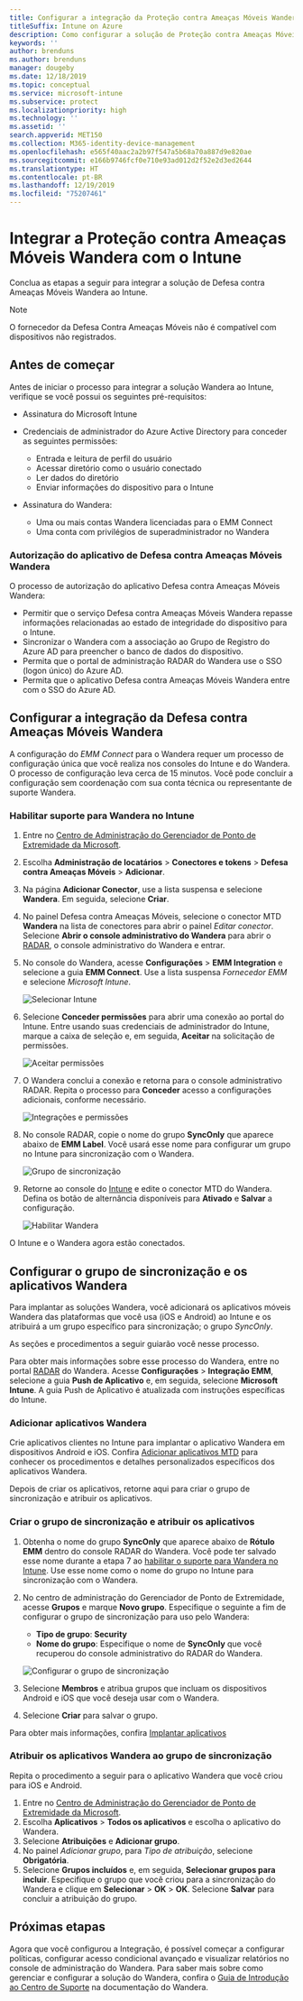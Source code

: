 ```yaml
---
title: Configurar a integração da Proteção contra Ameaças Móveis Wandera com o Intune
titleSuffix: Intune on Azure
description: Como configurar a solução de Proteção contra Ameaças Móveis Wandera com o Microsoft Intune para controlar o acesso de dispositivos móveis aos seus recursos corporativos.
keywords: ''
author: brenduns
ms.author: brenduns
manager: dougeby
ms.date: 12/18/2019
ms.topic: conceptual
ms.service: microsoft-intune
ms.subservice: protect
ms.localizationpriority: high
ms.technology: ''
ms.assetid: ''
search.appverid: MET150
ms.collection: M365-identity-device-management
ms.openlocfilehash: e565f40aac2a2b97f547a5b68a70a887d9e820ae
ms.sourcegitcommit: e166b9746fcf0e710e93ad012d2f52e2d3ed2644
ms.translationtype: HT
ms.contentlocale: pt-BR
ms.lasthandoff: 12/19/2019
ms.locfileid: "75207461"
---
```

# <a name="integrate-wandera-mobile-threat-protection-with-intune"></a>Integrar a Proteção contra Ameaças Móveis Wandera com o Intune  

Conclua as etapas a seguir para integrar a solução de Defesa contra Ameaças Móveis Wandera ao Intune.  

> [!NOTE]
> O fornecedor da Defesa Contra Ameaças Móveis não é compatível com dispositivos não registrados.

## <a name="before-you-begin"></a>Antes de começar  

Antes de iniciar o processo para integrar a solução Wandera ao Intune, verifique se você possui os seguintes pré-requisitos:
- Assinatura do Microsoft Intune  
- Credenciais de administrador do Azure Active Directory para conceder as seguintes permissões:  
  - Entrada e leitura de perfil do usuário  
  - Acessar diretório como o usuário conectado  
  - Ler dados do diretório  
  - Enviar informações do dispositivo para o Intune  

- Assinatura do Wandera:
  - Uma ou mais contas Wandera licenciadas para o EMM Connect  
  - Uma conta com privilégios de superadministrador no Wandera  
 
### <a name="wandera-mobile-threat-defense-app-authorization"></a>Autorização do aplicativo de Defesa contra Ameaças Móveis Wandera  

O processo de autorização do aplicativo Defesa contra Ameaças Móveis Wandera:  
- Permitir que o serviço Defesa contra Ameaças Móveis Wandera repasse informações relacionadas ao estado de integridade do dispositivo para o Intune.  
- Sincronizar o Wandera com a associação ao Grupo de Registro do Azure AD para preencher o banco de dados do dispositivo.  
- Permita que o portal de administração RADAR do Wandera use o SSO (logon único) do Azure AD.  
- Permita que o aplicativo Defesa contra Ameaças Móveis Wandera entre com o SSO do Azure AD.  


## <a name="set-up-wandera-mobile-threat-defense-integration"></a>Configurar a integração da Defesa contra Ameaças Móveis Wandera  
A configuração do *EMM Connect* para o Wandera requer um processo de configuração única que você realiza nos consoles do Intune e do Wandera. O processo de configuração leva cerca de 15 minutos. Você pode concluir a configuração sem coordenação com sua conta técnica ou representante de suporte Wandera.  

### <a name="enable-support-for-wandera-in-intune"></a>Habilitar suporte para Wandera no Intune

1. Entre no [Centro de Administração do Gerenciador de Ponto de Extremidade da Microsoft](https://go.microsoft.com/fwlink/?linkid=2109431).
2. Escolha **Administração de locatários** > **Conectores e tokens** > **Defesa contra Ameaças Móveis** > **Adicionar**.
3. Na página **Adicionar Conector**, use a lista suspensa e selecione **Wandera**. Em seguida, selecione **Criar**.  
4. No painel Defesa contra Ameaças Móveis, selecione o conector MTD **Wandera** na lista de conectores para abrir o painel *Editar conector*. Selecione **Abrir o console administrativo do Wandera** para abrir o [RADAR](https://radar.wandera.com/login), o console administrativo do Wandera e entrar. 
5. No console do Wandera, acesse **Configurações** > **EMM Integration** e selecione a guia **EMM Connect**. Use a lista suspensa *Fornecedor EMM* e selecione *Microsoft Intune*.

   ![Selecionar Intune](./media/wandera-mtd-connector-integration/set-up-intune-in-radar.png)

6. Selecione **Conceder permissões** para abrir uma conexão ao portal do Intune. Entre usando suas credenciais de administrador do Intune, marque a caixa de seleção e, em seguida, **Aceitar** na solicitação de permissões.  

   ![Aceitar permissões](./media/wandera-mtd-connector-integration/permissions.png) 

7. O Wandera conclui a conexão e retorna para o console administrativo RADAR. Repita o processo para **Conceder** acesso a configurações adicionais, conforme necessário.  

   ![Integrações e permissões](./media/wandera-mtd-connector-integration/integrations-and-permissions.png) 

8. No console RADAR, copie o nome do grupo **SyncOnly** que aparece abaixo de **EMM Label**. Você usará esse nome para configurar um grupo no Intune para sincronização com o Wandera.

   ![Grupo de sincronização](./media/wandera-mtd-connector-integration/sync-group-name.png) 

9. Retorne ao console do [Intune](https://go.microsoft.com/fwlink/?linkid=2090973) e edite o conector MTD do Wandera. Defina os botão de alternância disponíveis para **Ativado** e **Salvar** a configuração.  

   ![Habilitar Wandera](./media/wandera-mtd-connector-integration/enable-wandera.png) 

O Intune e o Wandera agora estão conectados.  

## <a name="configure-the-wandera-applications-and-synchronization-group"></a>Configurar o grupo de sincronização e os aplicativos Wandera  
Para implantar as soluções Wandera, você adicionará os aplicativos móveis Wandera das plataformas que você usa (iOS e Android) ao Intune e os atribuirá a um grupo específico para sincronização; o grupo *SyncOnly*. 

As seções e procedimentos a seguir guiarão você nesse processo.

Para obter mais informações sobre esse processo do Wandera, entre no portal [RADAR](https://radar.wandera.com/login) do Wandera. Acesse **Configurações** > **Integração EMM**, selecione a guia **Push de Aplicativo** e, em seguida, selecione **Microsoft Intune**. A guia Push de Aplicativo é atualizada com instruções específicas do Intune.  

### <a name="add-the-wandera-apps"></a>Adicionar aplicativos Wandera  
Crie aplicativos clientes no Intune para implantar o aplicativo Wandera em dispositivos Android e iOS. Confira [Adicionar aplicativos MTD](mtd-apps-ios-app-configuration-policy-add-assign.md) para conhecer os procedimentos e detalhes personalizados específicos dos aplicativos Wandera.  

Depois de criar os aplicativos, retorne aqui para criar o grupo de sincronização e atribuir os aplicativos.

### <a name="create-the-synchronization-group-and-assign-the-apps"></a>Criar o grupo de sincronização e atribuir os aplicativos

1. Obtenha o nome do grupo **SyncOnly** que aparece abaixo de **Rótulo EMM** dentro do console RADAR do Wandera. Você pode ter salvado esse nome durante a etapa 7 ao [habilitar o suporte para Wandera no Intune](#enable-support-for-wandera-in-intune). Use esse nome como o nome do grupo no Intune para sincronização com o Wandera.  

2. No centro de administração do Gerenciador de Ponto de Extremidade, acesse **Grupos** e marque **Novo grupo**. Especifique o seguinte a fim de configurar o grupo de sincronização para uso pelo Wandera:
   - **Tipo de grupo**: **Security**
   - **Nome do grupo**: Especifique o nome de **SyncOnly** que você recuperou do console administrativo do RADAR do Wandera.

   ![Configurar o grupo de sincronização](./media/wandera-mtd-connector-integration/configure-sync-group.png)

3. Selecione **Membros** e atribua grupos que incluam os dispositivos Android e iOS que você deseja usar com o Wandera.

4. Selecione **Criar** para salvar o grupo.

Para obter mais informações, confira [Implantar aplicativos](../apps/apps-deploy.md)

### <a name="assign-the-wandera-apps-to-the-synchronization-group"></a>Atribuir os aplicativos Wandera ao grupo de sincronização  
Repita o procedimento a seguir para o aplicativo Wandera que você criou para iOS e Android.

1. Entre no [Centro de Administração do Gerenciador de Ponto de Extremidade da Microsoft](https://go.microsoft.com/fwlink/?linkid=2109431).
2. Escolha **Aplicativos** > **Todos os aplicativos** e escolha o aplicativo do Wandera.
3. Selecione **Atribuições** e **Adicionar grupo**.  
4. No painel *​​Adicionar grupo*, para *Tipo de atribuição*, selecione **Obrigatória**.
5. Selecione **Grupos incluídos** e, em seguida, **Selecionar grupos para incluir**. Especifique o grupo que você criou para a sincronização do Wandera e clique em **Selecionar** > **OK** > **OK**. Selecione **Salvar** para concluir a atribuição do grupo. 

## <a name="next-steps"></a>Próximas etapas  
Agora que você configurou a Integração, é possível começar a configurar políticas, configurar acesso condicional avançado e visualizar relatórios no console de administração do Wandera. Para saber mais sobre como gerenciar e configurar a solução do Wandera, confira o [Guia de Introdução ao Centro de Suporte](https://radar.wandera.com/?return_to=https://wandera.force.com/Customer/s/getting-started) na documentação do Wandera. 
